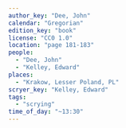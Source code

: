 ```yaml
---
author_key: "Dee, John"
calendar: "Gregorian"
edition_key: "book"
license: "CC0 1.0"
location: "page 181-183"
people:
  - "Dee, John"
  - "Kelley, Edward"
places:
  - "Krakow, Lesser Poland, PL"
scryer_key: "Kelley, Edward"
tags:
  - "scrying"
time_of_day: "~13:30"
---
```

